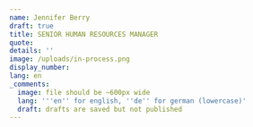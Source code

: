```yaml
---
name: Jennifer Berry
draft: true
title: SENIOR HUMAN RESOURCES MANAGER
quote:
details: ''
image: /uploads/in-process.png
display_number:
lang: en
_comments:
  image: file should be ~600px wide
  lang: '''en'' for english, ''de'' for german (lowercase)'
  draft: drafts are saved but not published
---
```

